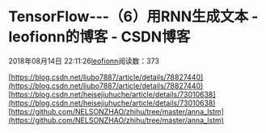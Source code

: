 
# TensorFlow---（6）用RNN生成文本 - leofionn的博客 - CSDN博客


2018年08月14日 22:11:26[leofionn](https://me.csdn.net/qq_36142114)阅读数：373


[https://blog.csdn.net/liubo7887/article/details/78827440](https://blog.csdn.net/liubo7887/article/details/78827440)
[https://blog.csdn.net/heisejiuhuche/article/details/73010638](https://blog.csdn.net/heisejiuhuche/article/details/73010638)
[https://github.com/NELSONZHAO/zhihu/tree/master/anna_lstm](https://github.com/NELSONZHAO/zhihu/tree/master/anna_lstm)


